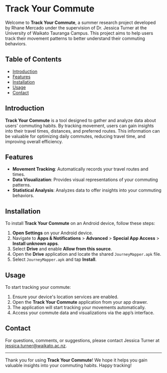 # Track Your Commute

Welcome to **Track Your Commute**, a summer research project developed by Rhane Mercado under the supervision of Dr. Jessica Turner at the University of Waikato Tauranga Campus. This project aims to help users track their movement patterns to better understand their commuting behaviors.

## Table of Contents

- [Introduction](#introduction)
- [Features](#features)
- [Installation](#installation)
- [Usage](#usage)
- [Contact](#contact)

## Introduction

**Track Your Commute** is a tool designed to gather and analyze data about users' commuting habits. By tracking movement, users can gain insights into their travel times, distances, and preferred routes. This information can be valuable for optimizing daily commutes, reducing travel time, and improving overall efficiency.

## Features

- **Movement Tracking**: Automatically records your travel routes and times.
- **Data Visualization**: Provides visual representations of your commuting patterns.
- **Statistical Analysis**: Analyzes data to offer insights into your commuting behaviors.

## Installation

To install **Track Your Commute** on an Android device, follow these steps:

1. **Open Settings** on your Android device.
2. Navigate to **Apps & Notifications** > **Advanced** > **Special App Access** > **Install unknown apps**.
3. Select **Drive** and enable **Allow from this source**.
4. Open the **Drive** application and locate the shared `JourneyMapper.apk` file.
5. Select `JourneyMapper.apk` and tap **Install**.

## Usage

To start tracking your commute:

1. Ensure your device's location services are enabled.
2. Open the **Track Your Commute** application from your app drawer.
3. The application will start tracking your movements automatically.
4. Access your commute data and visualizations via the app’s interface.

## Contact

For questions, comments, or suggestions, please contact Jessica Turner at jessica.turner@waikato.ac.nz.

---

Thank you for using **Track Your Commute**! We hope it helps you gain valuable insights into your commuting habits. Happy tracking!
